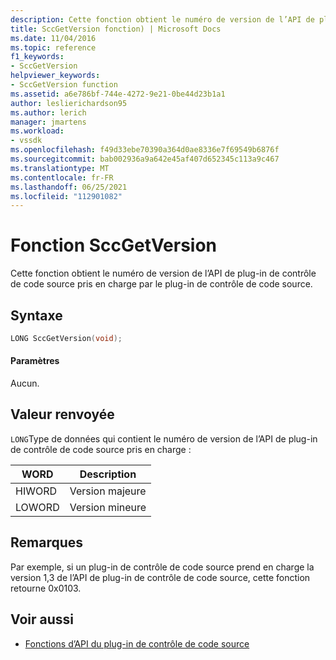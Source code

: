 ```yaml
---
description: Cette fonction obtient le numéro de version de l’API de plug-in de contrôle de code source pris en charge par le plug-in de contrôle de code source.
title: SccGetVersion fonction) | Microsoft Docs
ms.date: 11/04/2016
ms.topic: reference
f1_keywords:
- SccGetVersion
helpviewer_keywords:
- SccGetVersion function
ms.assetid: a6e786bf-744e-4272-9e21-0be44d23b1a1
author: leslierichardson95
ms.author: lerich
manager: jmartens
ms.workload:
- vssdk
ms.openlocfilehash: f49d33ebe70390a364d0ae8336e7f69549b6876f
ms.sourcegitcommit: bab002936a9a642e45af407d652345c113a9c467
ms.translationtype: MT
ms.contentlocale: fr-FR
ms.lasthandoff: 06/25/2021
ms.locfileid: "112901082"
---
```

# <a name="sccgetversion-function"></a>Fonction SccGetVersion
Cette fonction obtient le numéro de version de l’API de plug-in de contrôle de code source pris en charge par le plug-in de contrôle de code source.

## <a name="syntax"></a>Syntaxe

```cpp
LONG SccGetVersion(void);
```

#### <a name="parameters"></a>Paramètres
 Aucun.

## <a name="return-value"></a>Valeur renvoyée
 `LONG`Type de données qui contient le numéro de version de l’API de plug-in de contrôle de code source pris en charge :

|WORD|Description|
|----------|-----------------|
|HIWORD|Version majeure|
|LOWORD|Version mineure|

## <a name="remarks"></a>Remarques
 Par exemple, si un plug-in de contrôle de code source prend en charge la version 1,3 de l’API de plug-in de contrôle de code source, cette fonction retourne 0x0103.

## <a name="see-also"></a>Voir aussi
- [Fonctions d’API du plug-in de contrôle de code source](../extensibility/source-control-plug-in-api-functions.md)
